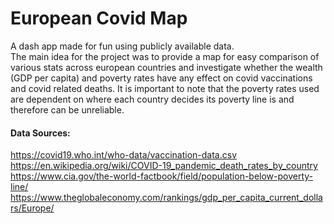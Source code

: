 # European Covid Map

A dash app made for fun using publicly available data.  
The main idea for the project was to provide a map for easy comparison of various stats across european countries and investigate whether the wealth (GDP per capita) and poverty rates have any effect on covid vaccinations and covid related deaths. It is important to note that the poverty rates used are dependent on where each country decides its poverty line is and therefore can be unreliable.

#### Data Sources:
https://covid19.who.int/who-data/vaccination-data.csv  
https://en.wikipedia.org/wiki/COVID-19_pandemic_death_rates_by_country  
https://www.cia.gov/the-world-factbook/field/population-below-poverty-line/  
https://www.theglobaleconomy.com/rankings/gdp_per_capita_current_dollars/Europe/
